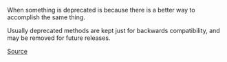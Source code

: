 When something is deprecated is because there is a better way to accomplish the same thing.

Usually deprecated methods are kept just for backwards compatibility, and may be removed for future releases.

[Source](http://www.rubydoc.info/gems/rubocop/RuboCop/Cop/Lint/DeprecatedClassMethods)